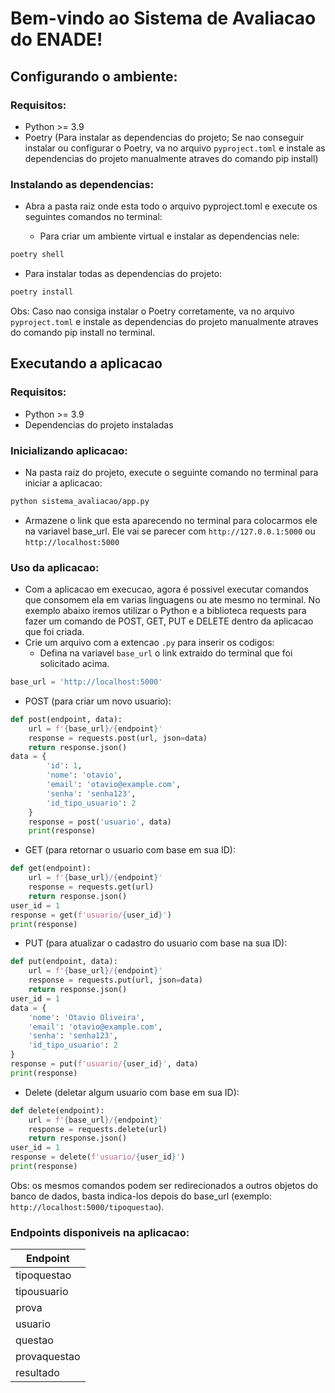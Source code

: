 # Bem-vindo ao Sistema de Avaliacao do ENADE!

## Configurando o ambiente:

### Requisitos: 
- Python >= 3.9
- Poetry (Para instalar as dependencias do projeto; Se nao conseguir instalar ou configurar o Poetry, va no arquivo `pyproject.toml` e instale as dependencias do projeto manualmente atraves do comando pip install)

### Instalando as dependencias:
- Abra a pasta raiz onde esta todo o arquivo pyproject.toml e execute os seguintes comandos no terminal:

  - Para criar um ambiente virtual e instalar as dependencias nele:
```bash
poetry shell
```
  - Para instalar todas as dependencias do projeto:
```bash
poetry install
```

Obs: Caso nao consiga instalar o Poetry corretamente, va no arquivo `pyproject.toml` e instale as dependencias do projeto manualmente atraves do comando pip install no terminal.
  
## Executando a aplicacao

### Requisitos: 
- Python >= 3.9
- Dependencias do projeto instaladas

### Inicializando aplicacao:
- Na pasta raiz do projeto, execute o seguinte comando no terminal para iniciar a aplicacao:
```bash
python sistema_avaliacao/app.py
```
- Armazene o link que esta aparecendo no terminal para colocarmos ele na variavel base_url. Ele vai se parecer com `http://127.0.0.1:5000` ou `http://localhost:5000`
### Uso da aplicacao:
- Com a aplicacao em execucao, agora é possivel executar comandos que consomem ela em varias linguagens ou ate mesmo no terminal. No exemplo abaixo iremos utilizar o Python e a biblioteca requests para fazer um comando de POST, GET, PUT e DELETE dentro da aplicacao que foi criada.
- Crie um arquivo com a extencao `.py` para inserir os codigos:
  - Defina na variavel `base_url` o link extraido do terminal que foi solicitado acima.
```python
base_url = 'http://localhost:5000'
```
  - POST (para criar um novo usuario):
```python
def post(endpoint, data):
    url = f'{base_url}/{endpoint}'
    response = requests.post(url, json=data)
    return response.json()
data = {
        'id': 1,
        'nome': 'otavio',
        'email': 'otavio@example.com',
        'senha': 'senha123',
        'id_tipo_usuario': 2
    }
    response = post('usuario', data)
    print(response)
```

- GET (para retornar o usuario com base em sua ID):
```python
def get(endpoint):
    url = f'{base_url}/{endpoint}'
    response = requests.get(url)
    return response.json()
user_id = 1
response = get(f'usuario/{user_id}')
print(response)
```

- PUT (para atualizar o cadastro do usuario com base na sua ID):
```python
def put(endpoint, data):
    url = f'{base_url}/{endpoint}'
    response = requests.put(url, json=data)
    return response.json()
user_id = 1
data = {
    'nome': 'Otavio Oliveira',
    'email': 'otavio@example.com',
    'senha': 'senha123',
    'id_tipo_usuario': 2
}
response = put(f'usuario/{user_id}', data)
print(response)
```

- Delete (deletar algum usuario com base em sua ID):
```python
def delete(endpoint):
    url = f'{base_url}/{endpoint}'
    response = requests.delete(url)
    return response.json()
user_id = 1
response = delete(f'usuario/{user_id}')
print(response)
```

Obs: os mesmos comandos podem ser redirecionados a outros objetos do banco de dados, basta indica-los depois do base_url (exemplo: `http://localhost:5000/tipoquestao`).

### Endpoints disponiveis na aplicacao:
| Endpoint     |
|--------------|
| tipoquestao  |
| tipousuario  |
| prova        |
| usuario      |
| questao      |
| provaquestao |
| resultado    |